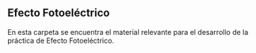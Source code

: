 ## Efecto Fotoeléctrico

En esta carpeta se encuentra el material relevante para el desarrollo de la
práctica de Efecto Fotoeléctrico.
